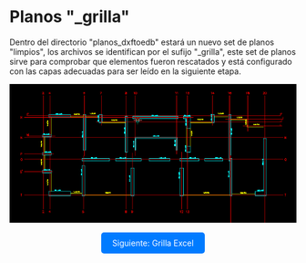 # Planos "\_grilla"

Dentro del directorio "planos_dxftoedb" estará un nuevo set de planos "limpios", los archivos se identifican por el sufijo "\_grilla", este set de planos sirve para comprobar que elementos fueron rescatados y está configurado con las capas adecuadas para ser leído en la siguiente etapa.

<p align="center">
  <img src="../images/dxftoedb1c.png" style="max-width:100%;">
</p>

<div style="text-align: center;">
  <a href="../grilla_excel/" style="display: inline-block; background-color: #007BFF; color: white; padding: 10px 20px; text-decoration: none; border-radius: 5px;">Siguiente: Grilla Excel</a>
</div>
